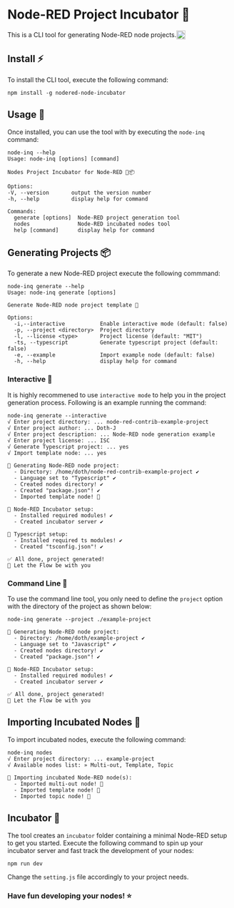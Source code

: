 # Node-RED Project Incubator :egg:
<div style="display: flex; align-items: center;height:20px; line-height:20px;">
   This is a CLI tool for generating Node-RED node projects. <img height="20px" src="https://nodered.org/about/resources/media/node-red-hexagon.png">
</div>

## Install :zap:
To install the CLI tool, execute the following command:
```console
npm install -g nodered-node-incubator
```

## Usage :rocket:
Once installed, you can use the tool with by executing the `node-inq` command:
```console
node-inq --help
Usage: node-inq [options] [command]

Nodes Project Incubator for Node-RED 🍼📦

Options:
-V, --version       output the version number
-h, --help          display help for command

Commands:
  generate [options]  Node-RED project generation tool
  nodes               Node-RED incubated nodes tool
  help [command]      display help for command
```

## Generating Projects :package:
To generate a new Node-RED project execute the following commmand:
```console
node-inq generate --help
Usage: node-inq generate [options]

Generate Node-RED node project template 🥚

Options:
  -i,--interactive           Enable interactive mode (default: false)
  -p, --project <directory>  Project directory
  -l, --license <type>       Project license (default: "MIT")
  -ts, --typescript          Generate typescript project (default: false)
  -e, --example              Import example node (default: false)
  -h, --help                 display help for command
```

### Interactive :baby_chick:
It is highly recommened to use `interactive mode` to help you in the project generation process. Following is an example running the command:
```console
node-inq generate --interactive
√ Enter project directory: ... node-red-contrib-example-project
√ Enter project author: ... Doth-J
√ Enter project description: ... Node-RED node generation example
√ Enter project license: ... ISC
√ Generate Typescript project: ... yes
√ Import template node: ... yes

🥚 Generating Node-RED node project:
  - Directory: /home/doth/node-red-contrib-example-project ✔️
  - Language set to "Typescript" ✔️
  - Created nodes directory! ✔️
  - Created "package.json"! ✔️
  - Imported template node! 🐣

📕 Node-RED Incubator setup:
  - Installed required modules! ✔️
  - Created incubator server ✔️

📘 Typescript setup:
  - Installed required ts modules! ✔️
  - Created "tsconfig.json"! ✔️

✅ All done, project generated!
🖖 Let the Flow be with you
```
### Command Line :scroll:
To use the command line tool, you only need to define the `project` option with the directory of the project as shown below:
```console
node-inq generate --project ./example-project

🥚 Generating Node-RED node project:
  - Directory: /home/doth/example-project ✔️
  - Language set to "Javascript" ✔️
  - Created nodes directory! ✔️
  - Created "package.json"! ✔️

📕 Node-RED Incubator setup:
  - Installed required modules! ✔️
  - Created incubator server ✔️

✅ All done, project generated!
🖖 Let the Flow be with you
```

## Importing Incubated Nodes :hatching_chick:
To import incubated nodes, execute the following command:
```console
node-inq nodes
√ Enter project directory: ... example-project
√ Available nodes list: » Multi-out, Template, Topic

🐣 Importing incubated Node-RED node(s):
  - Imported multi-out node! 🐥
  - Imported template node! 🐥
  - Imported topic node! 🐥
``` 

## Incubator :baby_bottle:
The tool creates an `incubator` folder containing a minimal Node-RED setup to get you started.
Execute the following command to spin up your incubator server and fast track the development of your nodes:
```console
npm run dev
```
Change the `setting.js` file accordingly to your project needs.

### Have fun developing your nodes! :star: